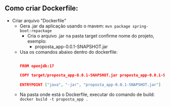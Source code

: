 ## Como criar Dockerfile:

- Criar arquivo "Dockerfile"
  - Gera .jar da aplicação usando o mavem:
    ``mvn package spring-boot:repackage``
    - Cria o arquivo .jar na pasta target confirme nome do projeto, exemplo:
      - proposta_app-0.0.1-SNAPSHOT.jar
  - Usa os comandos abaixo dentro do dockerfile:
    ```json
      
    FROM openjdk:17
      
    COPY target/proposta_app-0.0.1-SNAPSHOT.jar proposta_app-0.0.1-SNAPSHOT.jar
      
    ENTRYPOINT ["java", "-jar", "proposta_app-0.0.1-SNAPSHOT.jar"]
     ```
  - Na pasta onde está o Dockerfile, executar do comando de build:
    `` docker build -t proposta_app .``